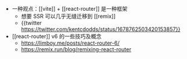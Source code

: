 - 一种观点：[[vite]] + [[react-router]] 是一种框架
	- 想要 SSR 可以几乎无缝迁移到 [[remix]]
	- {{twitter https://twitter.com/kentcdodds/status/1678762503420153857}}
- [[react-router]] v6 的一些技巧及概念
	- https://limboy.me/posts/react-router-6/
	- https://remix.run/blog/remixing-react-router